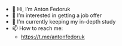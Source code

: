 - 👋 Hi, I’m Anton Fedoruk
- 👀 I’m interested in getting a job offer
- 🌱 I’m currently keeping my in-depth study
- 📫 How to reach me: 
  - https://t.me/antonfedoruk
<!---
AntonFedoruk/AntonFedoruk is a ✨ special ✨ repository because its `README.md` (this file) appears on your GitHub profile.
You can click the Preview link to take a look at your changes.
--->
